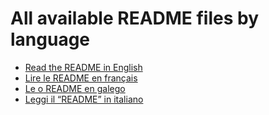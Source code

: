 # All available README files by language

- [Read the README in English](README.md)
- [Lire le README en français](README_fr.md)
- [Le o README en galego](README_gl.md)
- [Leggi il “README” in italiano](README_it.md)
